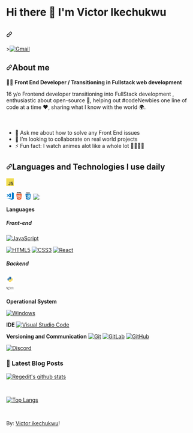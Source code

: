 # Hi there 👋 I'm Victor Ikechukwu

<div class="Box mt-4">
<article class="markdown-body entry-content container-lg f5" itemprop="text">
<h1><a id="user-content-hi-im-denilson-santos" class="anchor" aria-hidden="true"
href=""><svg class="octicon octicon-link" viewBox="0 0 16 16" version="1.1"
width="16" height="16" aria-hidden="true">
<path fill-rule="evenodd"
d="M7.775 3.275a.75.75 0 001.06 1.06l1.25-1.25a2 2 0 112.83 2.83l-2.5 2.5a2 2 0 01-2.83 0 .75.75 0 00-1.06 1.06 3.5 3.5 0 004.95 0l2.5-2.5a3.5 3.5 0 00-4.95-4.95l-1.25 1.25zm-4.69 9.64a2 2 0 010-2.83l2.5-2.5a2 2 0 012.83 0 .75.75 0 001.06-1.06 3.5 3.5 0 00-4.95 0l-2.5 2.5a3.5 3.5 0 004.95 4.95l1.25-1.25a.75.75 0 00-1.06-1.06l-1.25 1.25a2 2 0 01-2.83 0z">
</path>
</svg></a></h1>
<div>
><a href="mailto:vickyikechukwu13@gmail.com"><img
src="https://camo.githubusercontent.com/14f735b6e090722cf6f4de41596129878ed8e4ee3f48c6ca530f9189a6f04c7d/68747470733a2f2f696d672e736869656c64732e696f2f62616467652f2d474d41494c2d6331343433383f7374796c653d666f722d7468652d6261646765266c6f676f3d476d61696c266c6f676f436f6c6f723d7768697465266c696e6b3d6d61696c746f3a64656e696c736f6e616c76657373616e746f73303140676d61696c2e636f6d"
alt="Gmail"
data-canonical-src="https://img.shields.io/badge/-GMAIL-c14438?style=for-the-badge&amp;logo=Gmail&amp;logoColor=white&amp;link=mailto:denilsonalvessantos01@gmail.com"
style="max-width:100%;"></a>

</div>
<h2><a id="user-content-about-me" class="anchor" aria-hidden="true" href="#about-me"><svg
class="octicon octicon-link" viewBox="0 0 16 16" version="1.1" width="16"
height="16" aria-hidden="true">
<path fill-rule="evenodd"
d="M7.775 3.275a.75.75 0 001.06 1.06l1.25-1.25a2 2 0 112.83 2.83l-2.5 2.5a2 2 0 01-2.83 0 .75.75 0 00-1.06 1.06 3.5 3.5 0 004.95 0l2.5-2.5a3.5 3.5 0 00-4.95-4.95l-1.25 1.25zm-4.69 9.64a2 2 0 010-2.83l2.5-2.5a2 2 0 012.83 0 .75.75 0 001.06-1.06 3.5 3.5 0 00-4.95 0l-2.5 2.5a3.5 3.5 0 004.95 4.95l1.25-1.25a.75.75 0 00-1.06-1.06l-1.25 1.25a2 2 0 01-2.83 0z">
</path>
</svg></a>About me</h2>
<p>
<g-emoji class="g-emoji" alias="man_technologist"
fallback-src="https://github.githubassets.com/images/icons/emoji/unicode/1f468-1f4bb.png">
👨‍💻</g-emoji> <strong> Front End Developer / Transitioning in Fullstack web
development </strong>
</p>
<p> 16 y/o Frontend developer transitioning into FullStack development , enthusiastic about
open-source 🚀, helping out #codeNewbies one line of code at a time ♥️, sharing what I
know with the world 🌍.</p>
<br>

- 💬 Ask me about how to solve any Front End issues
- 👯 I’m looking to collaborate on real world projects
- ⚡ Fun fact: I watch animes alot like a whole lot 🚶‍♂️🚶‍♂️

<h2><a id="user-content-languages-and-technologies-i-use-daily" class="anchor"
aria-hidden="true" href="#languages-and-technologies-i-use-daily"><svg
class="octicon octicon-link" viewBox="0 0 16 16" version="1.1" width="16"
height="16" aria-hidden="true">
<path fill-rule="evenodd"
d="M7.775 3.275a.75.75 0 001.06 1.06l1.25-1.25a2 2 0 112.83 2.83l-2.5 2.5a2 2 0 01-2.83 0 .75.75 0 00-1.06 1.06 3.5 3.5 0 004.95 0l2.5-2.5a3.5 3.5 0 00-4.95-4.95l-1.25 1.25zm-4.69 9.64a2 2 0 010-2.83l2.5-2.5a2 2 0 012.83 0 .75.75 0 001.06-1.06 3.5 3.5 0 00-4.95 0l-2.5 2.5a3.5 3.5 0 004.95 4.95l1.25-1.25a.75.75 0 00-1.06-1.06l-1.25 1.25a2 2 0 01-2.83 0z">
</path>
</svg></a>Languages and Technologies I use daily</h2>
<p>
<code><a target="_blank" rel="noopener noreferrer"
href="https://raw.githubusercontent.com/github/explore/80688e429a7d4ef2fca1e82350fe8e3517d3494d/topics/javascript/javascript.png"><img
height="20"
src="https://raw.githubusercontent.com/github/explore/80688e429a7d4ef2fca1e82350fe8e3517d3494d/topics/javascript/javascript.png"
style="max-width:100%;"></a></code>
</p>
<p>
<code><a target="_blank" rel="noopener noreferrer"
href="https://raw.githubusercontent.com/github/explore/80688e429a7d4ef2fca1e82350fe8e3517d3494d/topics/visual-studio-code/visual-studio-code.png"><img
height="20"
src="https://raw.githubusercontent.com/github/explore/80688e429a7d4ef2fca1e82350fe8e3517d3494d/topics/visual-studio-code/visual-studio-code.png"
style="max-width:100%;"></a></code>
<code><a target="_blank" rel="noopener noreferrer"
href="https://raw.githubusercontent.com/github/explore/80688e429a7d4ef2fca1e82350fe8e3517d3494d/topics/html/html.png"><img
height="20"
src="https://raw.githubusercontent.com/github/explore/80688e429a7d4ef2fca1e82350fe8e3517d3494d/topics/html/html.png"
style="max-width:100%;"></a></code>
<code><a target="_blank" rel="noopener noreferrer"
href="https://raw.githubusercontent.com/github/explore/80688e429a7d4ef2fca1e82350fe8e3517d3494d/topics/css/css.png"><img
height="20"
src="https://raw.githubusercontent.com/github/explore/80688e429a7d4ef2fca1e82350fe8e3517d3494d/topics/css/css.png"
style="max-width:100%;"></a></code>
<code><img height="20"
src="https://cdn.iconscout.com/icon/free/png-512/aws-1869025-1583149.png"></code>
</p>

<p><strong>Languages</strong></p>
<p>
<h5>Front-end</h5>
<a href="https://github.com/victor-cody/"><img
src="https://camo.githubusercontent.com/8d1f6ac530410f8985db958883291b199f79e8343f9928e908f94b5eb8a0e5cc/68747470733a2f2f696d672e736869656c64732e696f2f62616467652f2d4a6176615363726970742d626c61636b3f7374796c653d666c61742d737175617265266c6f676f3d6a617661736372697074266c696e6b3d68747470733a2f2f6769746875622e636f6d2f64656e69617673612f"
alt="JavaScript"
data-canonical-src="https://img.shields.io/badge/-JavaScript-black?style=flat-square&amp;logo=javascript&amp;link=https://github.com/victor-cody/"
style="max-width:100%;"></a>

<a href="https://github.com/victor-cody/"><img
src="https://camo.githubusercontent.com/e7efebf5b9e9e4ee493c814bd2e7ab8f510fc6d341998f37b9399f91a378c679/68747470733a2f2f696d672e736869656c64732e696f2f62616467652f2d48544d4c352d4533344632363f7374796c653d666c61742d737175617265266c6f676f3d68746d6c35266c6f676f436f6c6f723d7768697465266c696e6b3d68747470733a2f2f6769746875622e636f6d2f64656e69617673612f"
alt="HTML5"
data-canonical-src="https://img.shields.io/badge/-HTML5-E34F26?style=flat-square&amp;logo=html5&amp;logoColor=white&amp;link=https://github.com/deniavsa/"
style="max-width:100%;"></a>
<a href="https://github.com/victor-cody/"><img
src="https://camo.githubusercontent.com/c568ce69df0be25c64f654aea272f8cdb75d555060c5ee5b1f5212dcef4fc650/68747470733a2f2f696d672e736869656c64732e696f2f62616467652f2d435353332d3135373242363f7374796c653d666c61742d737175617265266c6f676f3d63737333266c696e6b3d68747470733a2f2f6769746875622e636f6d2f64656e69617673612f"
alt="CSS3"
data-canonical-src="https://img.shields.io/badge/-CSS3-1572B6?style=flat-square&amp;logo=css3&amp;link=https://github.com/deniavsa/"
style="max-width:100%;"></a>
<a href="https://github.com/victor-cody/"><img
src="https://camo.githubusercontent.com/3a2de4801a609a527d5cf6b24f5765951a710dafbb1db895090e82874d3b9a7b/68747470733a2f2f696d672e736869656c64732e696f2f62616467652f2d52656163742d626c61636b3f7374796c653d666c61742d737175617265266c6f676f3d7265616374266c696e6b3d68747470733a2f2f6769746875622e636f6d2f64656e69617673612f"
alt="React"
data-canonical-src="https://img.shields.io/badge/-React-black?style=flat-square&amp;logo=react&amp;link=https://github.com/deniavsa/"
style="max-width:100%;"></a>
</p>

<h5>Backend</h5>
<p>
<code><a target="_blank" rel="noopener noreferrer"
href="https://raw.githubusercontent.com/github/explore/80688e429a7d4ef2fca1e82350fe8e3517d3494d/topics/python/python.png"><img
height="20"
src="https://raw.githubusercontent.com/github/explore/80688e429a7d4ef2fca1e82350fe8e3517d3494d/topics/python/python.png""
style=" max-width:100%;"></a></code>
<code><a target="_blank" rel="noopener noreferrer"
href=https://raw.githubusercontent.com/github/explore/80688e429a7d4ef2fca1e82350fe8e3517d3494d/topics/flask/flask.png">
<img height="20"
src="https://raw.githubusercontent.com/github/explore/80688e429a7d4ef2fca1e82350fe8e3517d3494d/topics/flask/flask.png"
style="max-width:100%;"></a></code>
</p>
<p>
<strong>Operational System</strong></p>
<p><a href="https://github.com/RodolfoSilveira/"><img
src="https://camo.githubusercontent.com/d419103a00c3018efbe58e428ab576d23a11637b13ac53365c28601d12971c02/68747470733a2f2f696d672e736869656c64732e696f2f62616467652f2d57696e646f77732d3030373844363f7374796c653d666c61742d737175617265266c6f676f3d57696e646f7773266c696e6b3d68747470733a2f2f6769746875622e636f6d2f526f646f6c666f53696c76656972612f"
alt="Windows"
data-canonical-src="https://img.shields.io/badge/-Windows-0078D6?style=flat-square&amp;logo=Windows&amp;link=https://github.com/RodolfoSilveira/"
style="max-width:100%;"></a></p>
<p><strong>IDE</strong>
<a href="https://github.com/RodolfoSilveira/"><img
src="https://camo.githubusercontent.com/106c6f9c3577149f9749615bb056707204e500c5941747289f64c9a310347581/68747470733a2f2f696d672e736869656c64732e696f2f62616467652f2d56697375616c25323053747564696f253230436f64652d3030374143433f7374796c653d666c61742d737175617265266c6f676f3d56697375616c53747564696f436f6465266c696e6b3d68747470733a2f2f6769746875622e636f6d2f526f646f6c666f53696c76656972612f"
alt="Visual Studio Code"
data-canonical-src="https://img.shields.io/badge/-Visual%20Studio%20Code-007ACC?style=flat-square&amp;logo=VisualStudioCode&amp;link=https://github.com/RodolfoSilveira/"
style="max-width:100%;"></a></p>
<p><strong>Versioning and Communication</strong>
<a href="https://github.com/deniavsa/"><img
src="https://camo.githubusercontent.com/077fba509ecc7360165e4772f8e5a4eade80942669a8016367f1bd556a6340e5/68747470733a2f2f696d672e736869656c64732e696f2f62616467652f2d4769742d626c61636b3f7374796c653d666c61742d737175617265266c6f676f3d676974266c696e6b3d68747470733a2f2f6769746875622e636f6d2f64656e69617673612f"
alt="Git"
data-canonical-src="https://img.shields.io/badge/-Git-black?style=flat-square&amp;logo=git&amp;link=https://github.com/deniavsa/"
style="max-width:100%;"></a>
<a href="https://github.com/RodolfoSilveira/"><img
src="https://camo.githubusercontent.com/f5e4f2249419553bc3916da9823e5418167033e7a79159a0fd66722ebf36848f/68747470733a2f2f696d672e736869656c64732e696f2f62616467652f2d4769744c61622d4643413132313f7374796c653d666c61742d737175617265266c6f676f3d6769746c6162266c696e6b3d68747470733a2f2f6769746875622e636f6d2f526f646f6c666f53696c76656972612f"
alt="GitLab"
data-canonical-src="https://img.shields.io/badge/-GitLab-FCA121?style=flat-square&amp;logo=gitlab&amp;link=https://github.com/RodolfoSilveira/"
style="max-width:100%;"></a>
<a href="https://github.com/RodolfoSilveira/"><img
src="https://camo.githubusercontent.com/8fe38a576caa43bd6c8f59235b04101d4a642496218622c06961f5baa78372fc/68747470733a2f2f696d672e736869656c64732e696f2f62616467652f2d4769744875622d3138313731373f7374796c653d666c61742d737175617265266c6f676f3d676974687562266c696e6b3d68747470733a2f2f6769746875622e636f6d2f526f646f6c666f53696c76656972612f"
alt="GitHub"
data-canonical-src="https://img.shields.io/badge/-GitHub-181717?style=flat-square&amp;logo=github&amp;link=https://github.com/RodolfoSilveira/"
style="max-width:100%;"></a></p>
<p><a href="https://github.com/victor-cody"><img
src="https://camo.githubusercontent.com/4c236550954178155bb9f601cd76d9531b916b86aa53d1452d6cfd4f14f3b4fb/68747470733a2f2f696d672e736869656c64732e696f2f62616467652f2d446973636f72642d3030303030303f7374796c653d666c61742d737175617265266c6f676f3d446973636f7264266c696e6b3d68747470733a2f2f6769746875622e636f6d2f64656e69617673612f"
alt="Discord"
data-canonical-src="https://img.shields.io/badge/-Discord-000000?style=flat-square&amp;logo=Discord&amp;link=https://github.com/deniavsa/"
style="max-width:100%;"></a></p>


### 📕 Latest Blog Posts

<!-- BLOG-POST-LIST:START -->
<!-- BLOG-POST-LIST:END -->


[![Regedit's github
stats](https://github-readme-stats.vercel.app/api?username=victor-cody&show_icons=true&theme=nightowl)](https://github.com/anuraghazra/github-readme-stats)

</br>

[![Top
Langs](https://github-readme-stats.vercel.app/api/top-langs/?username=victor-cody&hide=css,html&layout=compact&theme=nightowl)](https://github.com/victor-cody/github-readme-stats)

</br>

<p>By: <a href="https://twitter.com/VectorIkechukwu" rel="nofollow">Victor
ikechukwu</a>!</p>
</article>
</div>



<!--
**victor-cody/victor-cody** is a ✨ _special_ ✨ repository because its `README.md` (this file) appears on your GitHub profile.

Here are some ideas to get you started:

- 🔭 I’m currently working on ...
- 🌱 I’m currently learning ...
- 👯 I’m looking to collaborate on ...
- 🤔 I’m looking for help with ...
- 💬 Ask me about ...
- 📫 How to reach me: ...
- 😄 Pronouns: ...

- ⚡ Fun fact: ...
-->
